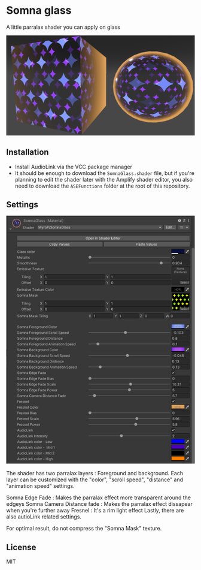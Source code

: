 # Somna glass

A little parralax shader you can apply on glass

![Showcase](https://github.com/MyroG/MyroP-shader-dump/blob/master/SomnaGlass/Doc/example.png)


## Installation

- Install AudioLink via the VCC package manager
- It should be enough to download the `SomnaGlass.shader` file, but if you're planning to edit the shader later with the Amplify shader editor, you also need to download the `ASEFunctions` folder at the root of this repository.

## Settings

![Showcase](https://github.com/MyroG/MyroP-shader-dump/blob/master/SomnaGlass/Doc/settings.png)

The shader has two parralax layers : Foreground and background.
Each layer can be customized with the "color", "scroll speed", "distance" and "animation speed" settings.

Somna Edge Fade : Makes the parralax effect more transparent around the edgeys
Somna Camera Distance fade : Makes the parralax effect dissapear when you're further away
Fresnel : It's a rim light effect
Lastly, there are also autioLink related settings.

For optimal result, do not compress the "Somna Mask" texture.

## License

MIT